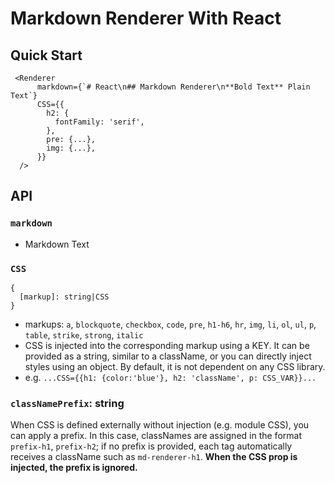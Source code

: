 # Markdown Renderer With React

## Quick Start

```
 <Renderer
      markdown={`# React\n## Markdown Renderer\n**Bold Text** Plain Text`}
      CSS={{
        h2: {
          fontFamily: 'serif',
        },
        pre: {...},
        img: {...},
      }}
  />
```

## API

### `markdown`

- Markdown Text

### `CSS`

```
{
  [markup]: string|CSS
}
```

- markups: `a`, `blockquote`, `checkbox`, `code`, `pre`, `h1-h6`, `hr`, `img`, `li`, `ol`, `ul`, `p`, `table`, `strike`, `strong`, `italic`
- CSS is injected into the corresponding markup using a KEY. It can be provided as a string, similar to a className, or you can directly inject styles using an object. By default, it is not dependent on any CSS library.
- e.g. `...CSS={{h1: {color:'blue'}, h2: 'className', p: CSS_VAR}}...`

### `classNamePrefix`: string

When CSS is defined externally without injection (e.g. module CSS), you can apply a prefix. In this case, classNames are assigned in the format `prefix-h1`, `prefix-h2`; if no prefix is provided, each tag automatically receives a className such as `md-renderer-h1`. **When the CSS prop is injected, the prefix is ignored.**
